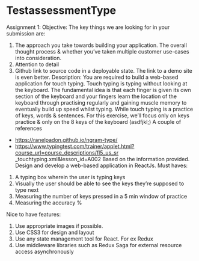 # TestassessmentType

Assignment 1:
Objective:
The key things we are looking for in your submission are:
1) The approach you take towards building your application. The overall thought process
& whether you’ve taken multiple customer use-cases into consideration.
2) Attention to detail
3) Github link to source code in a deployable state. The link to a demo site is even better.
Description:
You are required to build a web-based application for touch typing. Touch typing is typing
without looking at the keyboard. The fundamental idea is that each finger is given its own
section of the keyboard and your fingers learn the location of the keyboard through practising
regularly and gaining muscle memory to eventually build up speed whilst typing.
While touch typing is a practice of keys, words & sentences. For this exercise, we’ll focus only
on keys practice & only on the 8 keys of the keyboard (asdfjkl;)
A couple of references
- https://ranelpadon.github.io/ngram-type/
- https://www.typingtest.com/trainer/applet.html?course_url=course_descriptions/fl5_us_sr
_touchtyping.xml&lesson_id=A002
Based on the information provided. Design and develop a web-based application in ReactJs.
Must haves:
1) A typing box wherein the user is typing keys
2) Visually the user should be able to see the keys they’re supposed to type next
3) Measuring the number of keys pressed in a 5 min window of practice
4) Measuring the accuracy %

Nice to have features:
1) Use appropriate images if possible.
2) Use CSS3 for design and layout
3) Use any state management tool for React. For ex Redux
4) Use middleware libraries such as Redux Saga for external resource access asynchronously
